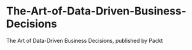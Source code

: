 # The-Art-of-Data-Driven-Business-Decisions
The Art of Data-Driven Business Decisions, published by Packt
